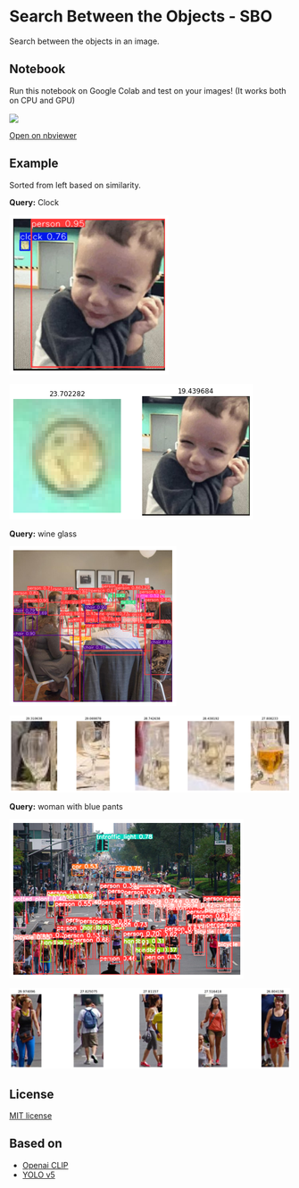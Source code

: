 # Search Between the Objects - SBO

Search between the objects in an image.

## Notebook
Run this notebook on Google Colab and test on your images!
(It works both on CPU and GPU)

[<img src="https://colab.research.google.com/assets/colab-badge.svg" align="center">](https://colab.research.google.com/github/mehrdad-dev/SBO/blob/master/notebooks/search_objects_on_images.ipynb)


[Open on nbviewer](https://nbviewer.org/github/mehrdad-dev/SBO/blob/main/notebooks/search_objects_on_images.ipynb#)

## Example
Sorted from left based on similarity.

**Query:** Clock

![Mehrdad Mohammadian](https://raw.githubusercontent.com/mehrdad-dev/SBO/main/test_images/ex1.png)

![Mehrdad Mohammadian](https://raw.githubusercontent.com/mehrdad-dev/SBO/main/test_images/ex1-1.png)


**Query:** wine glass

![Mehrdad Mohammadian](https://raw.githubusercontent.com/mehrdad-dev/SBO/main/test_images/ex2.png)

![Mehrdad Mohammadian](https://raw.githubusercontent.com/mehrdad-dev/SBO/main/test_images/ex2-1.png)


**Query:** woman with blue pants

![Mehrdad Mohammadian](https://raw.githubusercontent.com/mehrdad-dev/SBO/main/test_images/ex3.png)

![Mehrdad Mohammadian](https://raw.githubusercontent.com/mehrdad-dev/SBO/main/test_images/ex3-1.png)



## License

[MIT license](https://github.com/mehrdad-dev/SBO/blob/main/LICENSE)

## Based on
- [Openai CLIP](https://pytorch.org/hub/ultralytics_yolov5/)
- [YOLO v5](https://github.com/openai/CLIP)
